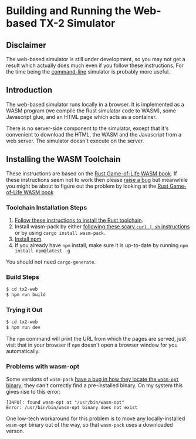 # Building and Running the Web-based TX-2 Simulator

## Disclaimer

The web-based simulator is still under development, so you may not get
a result which actually does much even if you follow these
instructions.  For the time being the [command-line](cli.md) simulator
is probably more useful.

## Introduction

The web-based simulator runs locally in a browser.   It is implemented
as a WASM program (we compile the Rust simulator code to WASM), some
Javascript glue, and an HTML page which acts as a container.

There is no server-side component to the simulator, except that it's
convenient to download the HTML, the WASM and the Javascript from a
web server.  The simulator doesn't execute on the server.

## Installing the WASM Toolchain

These instructions are based on the [Rust Game-of-Life WASM
book](https://rustwasm.github.io/docs/book/game-of-life/setup.html).
If these instructions seem not to work then please [raise a
bug](https://github.com/TX-2/TX-2-simulator/issues/new/choose) but
meanwhile you might be about to figure out the problem by looking at
the [Rust Game-of-Life WASM
book](https://rustwasm.github.io/docs/book/game-of-life/setup.html)

### Toolchain Installation Steps

1. [Follow these instructions to install the Rust
   toolchain](https://www.rust-lang.org/tools/install).
1. Install wasm-pack by either [following these scary `curl | sh`
   instructions](https://rustwasm.github.io/wasm-pack/installer/) or
   by using `cargo install wasm-pack`.
1. [Install npm](https://docs.npmjs.com/getting-started).
1. If you already have `npm` install, make sure it is up-to-date by
   running `npm install npm@latest -g`

You should not need `cargo-generate`.

### Build Steps

```sh
$ cd tx2-web
$ npm run build
```

### Trying it Out

```sh
$ cd tx2-web
$ npm run dev
```

The `npm` command will print the URL from which the pages are served,
just visit that in your browser if `npm` doesn't open a browser window
for you automatically.


### Problems with wasm-opt

Some versions of `wasm-pack` [have a bug in how they locate the
`wasm-opt` binary](https://github.com/rustwasm/wasm-pack/issues/1062);
they can't correctly find a pre-installed binary.  On my system this
gives rise to this error:

```
[INFO]: found wasm-opt at "/usr/bin/wasm-opt"
Error: /usr/bin/bin/wasm-opt binary does not exist
```

One low-tech workaround for this problem is to move any
locally-installed `wasm-opt` binary out of the way, so that
`wasm-pack` uses a downloaded verson.
